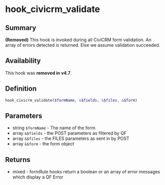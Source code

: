 # hook_civicrm_validate

## Summary

**(Removed)** This hook is invoked during all CiviCRM form validation. An array of errors
detected is returned. Else we assume validation succeeded.

## Availability

This hook was **removed in v4.7**.

## Definition

```php
hook_civicrm_validate($formName, &$fields, &$files, &$form)
```
## Parameters

* string `$formName` - The name of the form.
* array `&$fields` - the POST parameters as filtered by QF
* array `&$files` - the FILES parameters as sent in by POST
* array `&$form` - the form object

## Returns

* mixed - formRule hooks return a boolean or an array of error messages which display a QF Error
